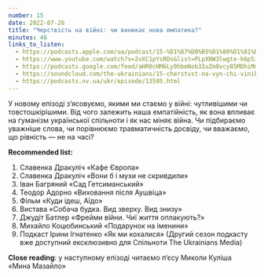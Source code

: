 ```yaml
---
number: 15
date: 2022-07-26
title: "Черствість на війні: чи виникає нова емпатика?"
minutes: 46
links_to_listen:
  - https://podcasts.apple.com/ua/podcast/15-%D1%87%D0%B5%D1%80%D1%81%D1%82%D0%B2%D1%96%D1%81%D1%82%D1%8C-%D0%BD%D0%B0-%D0%B2%D1%96%D0%B9%D0%BD%D1%96-%D1%87%D0%B8-%D0%B2%D0%B8%D0%BD%D0%B8%D0%BA%D0%B0%D1%94-%D0%BD%D0%BE%D0%B2%D0%B0-%D0%B5%D0%BC%D0%BF%D0%B0%D1%82%D0%B8%D0%BA%D0%B0/id1618999118?i=1000571192234&l=uk
  - https://www.youtube.com/watch?v=2vXC1pYsRDs&list=PLpXNW3lwgte-k6p5iw3pJuvLk9UPDD1yV&index=16
  - https://podcasts.google.com/feed/aHR0cHM6Ly9hbmNob3IuZm0vcy85MDhiMmNlNC9wb2RjYXN0L3Jzcw/episode/MDQ5NjM3YmYtZDFmYy00MTUxLWExNzUtMDUzNWNhNGIxZjA0
  - https://soundcloud.com/the-ukrainians/15-cherstvst-na-vyn-chi-vinika-nova-empatika?in=the-ukrainians/sets/narazi-bez-nazvi
  - https://podcasts.nv.ua/ukr/episode/13595.html
---
```


У новому епізоді з’ясовуємо, якими ми стаємо у війні: чутливішими чи
товстошкірішими. Від чого залежить наша емпатійність, як вона впливає на
гуманізм української спільноти і як нас міняє війна. Чи підбираємо уважніше
слова, чи порівнюємо травматичність досвіду, чи вважаємо, що рівність — не на
часі?

**Recommended list:**

1. Славенка Дракуліч «Кафе Європа»
2. Славенка Дракуліч «Вони б і мухи не скривдили»
3. Іван Багряний «Сад Гетсиманський»
4. Теодор Адорно «Виховання після Аушвіца»
5. Фільм «Куди ідеш, Аїдо»
6. Вистава «Собача будка. Вид зверху. Вид знизу»
7. Джудіт Батлер «Фрейми війни. Чиї життя оплакують?»
8. Михайло Коцюбинський «Подарунок на іменини»
9. Подкаст Ірини Ігнатенко «Як ми кохалися» (Другий сезон подкасту вже доступний
ексклюзивно для Спільноти The Ukrainians Media)

**Close reading**: у наступному епізоді читаємо п‘єсу Миколи Куліша «Мина
Мазайло»
